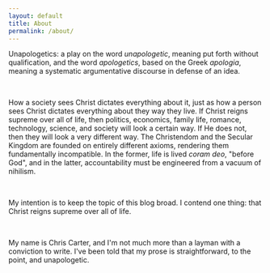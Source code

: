 ```yaml
---
layout: default
title: About
permalink: /about/
---
```


Unapologetics: a play on the word _unapologetic_, meaning put forth without qualification, and the word _apologetics_, based on the Greek _apologia_, meaning a systematic argumentative discourse in defense of an idea.

<br>

How a society sees Christ dictates everything about it, just as how a person sees Christ dictates everything about they way they live. If Christ reigns supreme over all of life, then politics, economics, family life, romance, technology, science, and society will look a certain way. If He does not, then they will look a very different way. The Christendom and the Secular Kingdom are founded on entirely different axioms, rendering them fundamentally incompatible. In the former, life is lived _coram deo_, "before God", and in the latter, accountability must be engineered from a vacuum of nihilism.

<br>

My intention is to keep the topic of this blog broad. I contend one thing: that Christ reigns supreme over all of life.

<br>

My name is Chris Carter, and I'm not much more than a layman with a conviction to write. I've been told that my prose is straightforward, to the point, and unapologetic.
